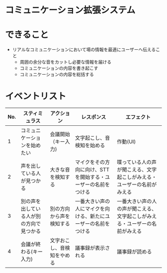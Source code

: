 # コミュニケーション拡張システム
# できること
- リアルなコミュニケーションにおいて場の情報を最適にユーザーへ伝えること
    - 周囲の余分な音をカットし必要な情報を届ける
    - コミュニケーションの内容を書き起こす
    - コミュニケーションの内容を総括する
# イベントリスト
|No.|スティミュラス|アクション|レスポンス|エフェクト|
|----|----|----|----|----|
|1|コミュニケーションを始めたい|会議開始（キー入力)|文字起こし、音検知を始める|作動(UI)|システムが起動する|
|2|声を出している人が見つかる|大きな音を検知する|マイクをその方向に向け、STTを開始する・ユーザーの名前をつける|喋っている人の声が聞こえる、文字起こしがみえる・ユーザーの名前がみえる|
|3|別の声を出している人が別の方向で見つかる|別の方向から声を検知する|一番大きい声の人にマイクを向ける、新たにユーザーの名前をつける|一番大きい声の人の声が聞こえる、文字起こしがみえる・ユーザーの名前がみえる|
|4|会議が終わる(キー入力)|文字おこし、音検知をやめる|議事録が表示される|議事録が読める|

